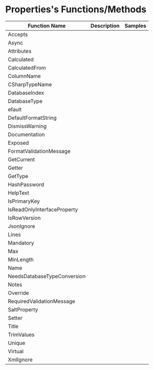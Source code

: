 # Properties's Functions/Methods

| Function Name|Description | Samples |
|--------------|-------------|--------|
Accepts||
Async||
Attributes||
Calculated||
CalculatedFrom||
ColumnName||
CSharpTypeName||
DatabaseIndex||
DatabaseType||
efault||
DefaultFormatString||
DismissWarning||
Documentation||
Exposed||
FormatValidationMessage||
GetCurrent||
Getter||
GetType||
HashPassword||
HelpText||
IsPrimaryKey||
IsReadOnlyInterfaceProperty||
IsRowVersion||
JsonIgnore||
Lines||
Mandatory||
Max||
MinLength||
Name||
NeedsDatabaseTypeConversion||
Notes||
Override||
RequiredValidationMessage||
SaltProperty||
Setter||
Title||
TrimValues||
Unique||
Virtual||
XmlIgnore||


